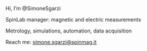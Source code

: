 Hi, I’m @SimoneSgarzi

SpinLab manager: magnetic and electric measurements 

Metrology, simulations, automation, data acquisition 

Reach me: simone.sgarzi@spinmag.it


<!---
SimoneSgarzi/SimoneSgarzi is a ✨ special ✨ repository because its `README.md` (this file) appears on your GitHub profile.
You can click the Preview link to take a look at your changes.
--->
